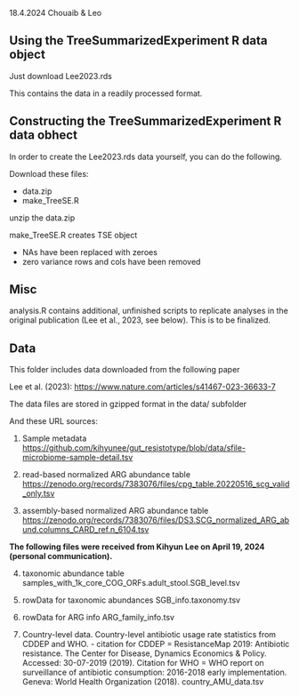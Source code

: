 18.4.2024 Chouaib & Leo


## Using the TreeSummarizedExperiment R data object

Just download Lee2023.rds

This contains the data in a readily processed format.

## Constructing the TreeSummarizedExperiment R data obhect

In order to create the Lee2023.rds data yourself, you can do the
following.

Download these files:
- data.zip
- make_TreeSE.R

unzip the data.zip

make_TreeSE.R creates TSE object
- NAs have been replaced with zeroes
- zero variance rows and cols have been removed


## Misc

analysis.R contains additional, unfinished scripts to replicate analyses in the original
publication (Lee et al., 2023, see below). This is to be finalized.

## Data

This folder includes data downloaded from the following paper

Lee et al. (2023):
https://www.nature.com/articles/s41467-023-36633-7

The data files are stored in gzipped format in the data/ subfolder

And these URL sources:
 
1) Sample metadata
https://github.com/kihyunee/gut_resistotype/blob/data/sfile-microbiome-sample-detail.tsv

2) read-based normalized ARG abundance table
https://zenodo.org/records/7383076/files/cpg_table.20220516_scg_valid_only.tsv

3) assembly-based normalized ARG abundance table
https://zenodo.org/records/7383076/files/DS3.SCG_normalized_ARG_abund.columns_CARD_ref.n_6104.tsv

**The following files were received from Kihyun Lee on April 19, 2024 (personal communication).**

4) taxonomic abundance table
samples_with_1k_core_COG_ORFs.adult_stool.SGB_level.tsv

5) rowData for taxonomic abundances
SGB_info.taxonomy.tsv

6) rowData for ARG info 
ARG_family_info.tsv

7) Country-level data. Country-level antibiotic usage rate statistics from CDDEP and WHO. - citation for CDDEP = ResistanceMap 2019: Antibiotic resistance. The Center for Disease, Dynamics Economics & Policy. Accessed: 30-07-2019 (2019). Citation for WHO = WHO report on surveillance of antibiotic consumption: 2016-2018 early implementation. Geneva: World Health Organization (2018).
country_AMU_data.tsv
